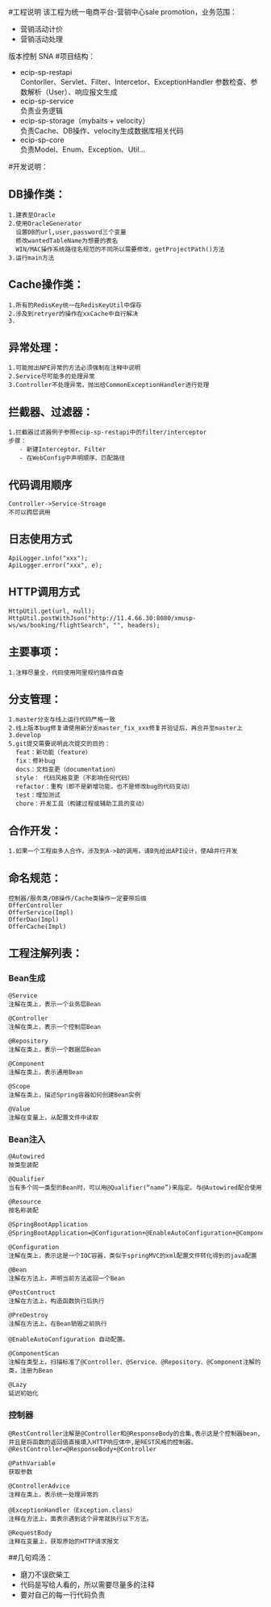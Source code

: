 #工程说明
  该工程为统一电商平台-营销中心sale promotion，业务范围：
- 营销活动计价
- 营销活动处理

版本控制
SNA 
#项目结构：
 - ecip-sp-restapi  
   Contorller、Servlet、Filter、Intercetor、ExceptionHandler
           参数检查、参数解析（User）、响应报文生成  
 - ecip-sp-service  
   负责业务逻辑
 - ecip-sp-storage（mybaits + velocity）  
   负责Cache、DB操作、velocity生成数据库相关代码
 - ecip-sp-core  
   负责Model、Enum、Exception、Util...
   
#开发说明：   
## DB操作类：
    1.建表至Oracle
    2.使用OracleGenerator
      设置DB的url,user,password三个变量
      修改wantedTableName为想要的表名
      WIN/MAC操作系统路径名规范的不同所以需要修改，getProjectPath()方法
    3.运行main方法
    
## Cache操作类：
    1.所有的RedisKey统一在RedisKeyUtil中保存
    2.涉及到retryer的操作在xxCache中自行解决
    3.
    
## 异常处理：
    1.可能抛出NPE异常的方法必须强制在注释中说明
    2.Service尽可能多的处理异常
    3.Controller不处理异常，抛出给CommonExceptionHandler进行处理
    
## 拦截器、过滤器：
    1.拦截器过滤器例子参照ecip-sp-restapi中的filter/interceptor
    步骤：
       - 新建Interceptor、Filter
       - 在WebConfig中声明顺序、匹配路径
       
## 代码调用顺序
    Controller->Service-Stroage
    不可以跨层调用

## 日志使用方式
    ApiLogger.info("xxx");
    ApiLogger.error("xxx", e);
    
## HTTP调用方式
    HttpUtil.get(url, null);
    HttpUtil.postWithJson("http://11.4.66.30:8080/xmusp-ws/ws/booking/flightSearch", "", headers);


## 主要事项：
    1.注释尽量全，代码使用阿里规约插件自查

## 分支管理：
    1.master分支与线上运行代码严格一致
    2.线上版本bug修复请使用新分支master_fix_xxx修复并验证后，再合并至master上
    3.develop
    5.git提交需要说明此次提交的目的：
      feat：新功能（feature）
      fix：修补bug
      docs：文档变更（documentation）
      style： 代码风格变更（不影响任何代码）
      refactor：重构（即不是新增功能，也不是修改bug的代码变动）
      test：增加测试
      chore：开发工具（构建过程或辅助工具的变动）

## 合作开发：
    1.如果一个工程由多人合作，涉及到A->B的调用，请B先给出API设计，使AB并行开发
    

## 命名规范：
	控制器/服务类/DB操作/Cache类操作一定要带后缀
	OfferController
	OfferService(Impl)
	OfferDao(Impl)
	OfferCache(Impl)
	
## 工程注解列表：
### Bean生成
    @Service
    注解在类上，表示一个业务层Bean
    
    @Controller
    注解在类上，表示一个控制层Bean
    
    @Repository
    注解在类上，表示一个数据层Bean
    
    @Component
    注解在类上，表示通用Bean
    
    @Scope
    注解在类上，描述Spring容器如何创建Bean实例
    
    @Value
    注解在变量上，从配置文件中读取

### Bean注入
    @Autowired
    按类型装配
    
    @Qualifier
    当有多个同一类型的Bean时，可以用@Qualifier(“name”)来指定。与@Autowired配合使用
    
    @Resource
    按名称装配

    @SpringBootApplication
    @SpringBootApplication=@Configuration+@EnableAutoConfiguration+@ComponentScan。
    
    @Configuration 
    注解在类上，表示这是一个IOC容器，类似于springMVC的xml配置文件转化得到的java配置
    
    @Bean
    注解在方法上，声明当前方法返回一个Bean
    
    @PostContruct
    注解在方法上，构造函数执行后执行
    
    @PreDestroy
    注解在方法上，在Bean销毁之前执行
    
    @EnableAutoConfiguration 自动配置。
    
    @ComponentScan
    注解在类型上，扫描标准了@Controller、@Service、@Repository、@Component注解的类，注册为Bean
   
    @Lazy
    延迟初始化

### 控制器  
    @RestController注解是@Controller和@ResponseBody的合集,表示这是个控制器bean,
    并且是将函数的返回值直接填入HTTP响应体中,是REST风格的控制器。
    @RestController=@ResponseBody+@Controller
    
    @PathVariable
    获取参数
    
    @ControllerAdvice
    注释在类上，表示统一处理异常的
    
    @ExceptionHandler（Exception.class）
    注释在方法上，面表示遇到这个异常就执行以下方法。
    
    @RequestBody
    注释在变量上，获取原始的HTTP请求报文
    
    
##几句鸡汤：
- 磨刀不误砍柴工
- 代码是写给人看的，所以需要尽量多的注释
- 要对自己的每一行代码负责